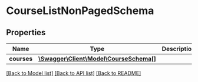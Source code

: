 # CourseListNonPagedSchema

## Properties
Name | Type | Description | Notes
------------ | ------------- | ------------- | -------------
**courses** | [**\Swagger\Client\Model\CourseSchema[]**](CourseSchema.md) |  | [optional] 

[[Back to Model list]](../README.md#documentation-for-models) [[Back to API list]](../README.md#documentation-for-api-endpoints) [[Back to README]](../README.md)


